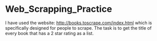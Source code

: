 # Web_Scrapping_Practice

I have used the website: http://books.toscrape.com/index.html which is specifically designed for people to scrape.
The task is to get the title of every book that has a 2 star rating as a list. 

